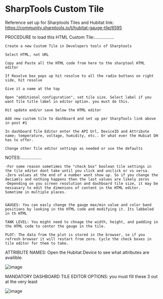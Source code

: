 # SharpTools Custom Tile
Reference set up for Sharptools Tiles and Hubitat link:  https://community.sharptools.io/t/hubitat-gauge-tile/6595

PROCEDURE to load this HTML Custom Tile:................

	Create a new Custom Tile in Developers tools of Sharptools
	
	Select HTML, not URL
	
	Copy and Paste all the HTML code from here to the sharptool HTML editor
	
	If Resolve box pops up hit resolve to all the radio buttons on right side, hit resolve
	
	Give it a name at the top
	
	Open "additional configuration", set tile size. Select label if you want Tile title label in editor option. you must do this.
	
	Hit update and/or save below the HTML editor
	
	Add new custom tile to dashboard and set up per SharpTools link above in post #1
	
	In dashboard Tile Editor enter the API Url, DeviceID and Attribute name; temperature, voltage, humidity, etc.. Or what ever the Hubiat DH has to offer.
	
	Change other Tile editor settings as needed or use the defaults
	
NOTES:.................

	-For some reason sometimes the "check box" boolean tile settings in the tile editor dont take until you click and unclick or vs versa.
	-Zero values at the end of a number wont show up. So if you change the deciamls and nothing happens then the last values are likely zeros
	-Depending on you screen resolution and dashboard tile size, it may be nessasary to edit the dimenions of content in the HTML editor. Sometime in multiple places.
	

	GAUGES: You can easly change the gauge max/min value and color band positions by looking in the HTML code and modifying it. Its labbeled in th HTML

	TANK LEVEL: You might need to chnage the width, height, and padding in the HTML code to center the gauge in the tile. 
	
	PLOT: The data from the plot is stored in the browser, so if you refresh browser it will restart from zero. Cycle the check boxes in tile editor for them to take.


ATTRIBUTE NAMES:  Open the Hubitat Device to see what attributes are availible.

![image](https://user-images.githubusercontent.com/31904505/117594195-6cde1500-b0f2-11eb-9de6-e6bbf0a7bc32.png)

MANDATORY DASHBOARD TILE EDITOR OPTIONS: you must fill these 3 out at the very least

![image](https://user-images.githubusercontent.com/31904505/117595076-8ed89700-b0f4-11eb-850d-89cdada15593.png)


